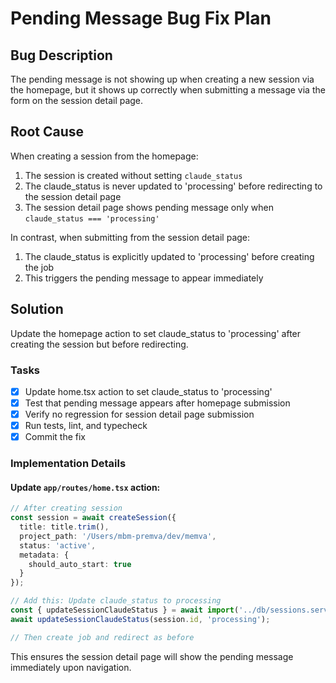 # Pending Message Bug Fix Plan

## Bug Description
The pending message is not showing up when creating a new session via the homepage, but it shows up correctly when submitting a message via the form on the session detail page.

## Root Cause
When creating a session from the homepage:
1. The session is created without setting `claude_status` 
2. The claude_status is never updated to 'processing' before redirecting to the session detail page
3. The session detail page shows pending message only when `claude_status === 'processing'`

In contrast, when submitting from the session detail page:
1. The claude_status is explicitly updated to 'processing' before creating the job
2. This triggers the pending message to appear immediately

## Solution
Update the homepage action to set claude_status to 'processing' after creating the session but before redirecting.

### Tasks
- [x] Update home.tsx action to set claude_status to 'processing'
- [x] Test that pending message appears after homepage submission
- [x] Verify no regression for session detail page submission
- [x] Run tests, lint, and typecheck
- [x] Commit the fix

### Implementation Details

#### Update `app/routes/home.tsx` action:
```typescript
// After creating session
const session = await createSession({
  title: title.trim(),
  project_path: '/Users/mbm-premva/dev/memva',
  status: 'active',
  metadata: {
    should_auto_start: true
  }
});

// Add this: Update claude_status to processing
const { updateSessionClaudeStatus } = await import('../db/sessions.service');
await updateSessionClaudeStatus(session.id, 'processing');

// Then create job and redirect as before
```

This ensures the session detail page will show the pending message immediately upon navigation.